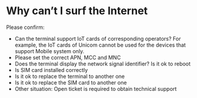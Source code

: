 # Why can’t I surf the Internet

Please confirm:

- Can the terminal support IoT cards of corresponding operators? For example, the IoT cards of Unicom cannot be used for the devices that support Mobile system only.
- Please set the correct APN, MCC and MNC
- Does the terminal display the network signal identifier? Is it ok to reboot
- Is SIM card installed correctly
- Is it ok to replace the terminal to another one
- Is it ok to replace the SIM card to another one
- Other situation: Open ticket is required to obtain technical support
